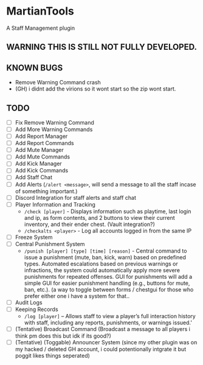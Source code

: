 # MartianTools
A Staff Management plugin

## WARNING THIS IS STILL NOT FULLY DEVELOPED.

## KNOWN BUGS
* Remove Warning Command crash
* (GH) i didnt add the virions so it wont start so the zip wont start.

## TODO
- [ ] Fix Remove Warning Command
- [ ] Add More Warning Commands
- [ ] Add Report Manager
- [ ] Add Report Commands
- [ ] Add Mute Manager
- [ ] Add Mute Commands
- [ ] Add Kick Manager
- [ ] Add Kick Commands
- [ ] Add Staff Chat
- [ ] Add Alerts (`/alert <message>`, will send a message to all the staff incase of something important.)
- [ ] Discord Integration for staff alerts and staff chat
- [ ] Player Information and Tracking 
  * `/check [player]` - Displays information such as playtime, last login and ip, as form contents, and 2 buttons to view their current inventory, and their ender chest. (Vault integration?)
  * `/checkalts <player>` - Log all accounts logged in from the same IP
- [ ] Freeze System
- [ ] Central Punishment System
  * `/punish [player] [type] [time] [reason]` - Central command to issue a punishment (mute, ban, kick, warn) based on predefined types. Automated escalations based on previous warnings or infractions, the system could automatically apply more severe punishments for repeated offenses.
GUI for punishments will add a simple GUI for easier punishment handling (e.g., buttons for mute, ban, etc.). (a way to toggle between forms / chestgui for those who prefer either one i have a system for that..
- [ ] Audit Logs
- [ ] Keeping Records
  * `/log [player]` – Allows staff to view a player’s full interaction history with staff, including any reports, punishments, or warnings issued.'
- [ ] (Tentative) Broadcast Command (Broadcast a message to all players i think pm does this but idk if its good?)
- [ ] (Tentative) (Toggable) Announcer System (since my other plugin was on my hacked / deleted GH account, i could potentionally intgrate it but poggit likes things seperated)
